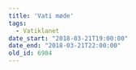 ```yaml
---
title: 'Vati møde'
tags:
  - Vatiklanet
date_start: "2018-03-21T19:00:00"
date_end: "2018-03-21T22:00:00"
old_id: 6984
---
```

